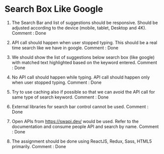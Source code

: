 # Search Box Like Google

1. The Search Bar and list of suggestions should be responsive. Should be adjusted according to the device (mobile, tablet, Desktop and 4K).
Comment : Done

2. API call should happen when user stopped typing. This should be a real time search like we have in google.
Comment : Done

3. We should show the list of suggestions below search box (like google) with matched text highlighted based on the keyword entered.
Comment : Done

4. No API call should happen while typing. API call should happen only when user stopped typing.
Comment : Done

5. Try to use caching also if possible so that we can avoid the API call for same type of search keyword.
Comment : Done

6. External libraries for search bar control cannot be used.
Comment : Done

7. Open APIs from https://swapi.dev/ would be used. Refer to the documentation and consume people API and search by name.
Comment : Done

8. The assignment should be done using ReactJS, Redux, Sass, HTML5 primarily.
Comment : Done
